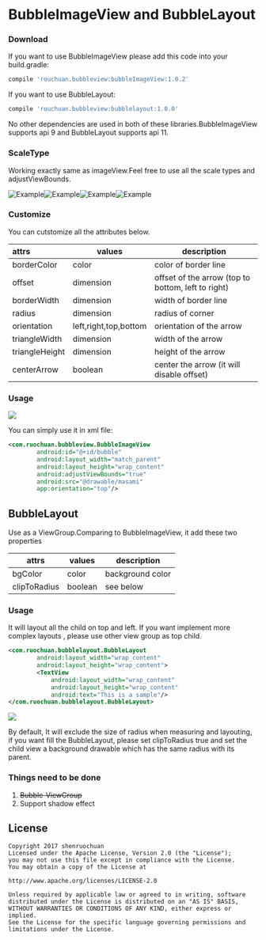 BubbleImageView and BubbleLayout
======================
### Download

If you want to use BubbleImageView please add this code into your build.gradle:

```groovy
compile 'rouchuan.bubbleview:bubbleImageView:1.0.2'
```

If you want to use BubbleLayout:

```groovy
compile 'rouchuan.bubbleview:bubblelayout:1.0.0'
```

No other dependencies are used in both of these libraries.BubbleImageView supports api 9 and BubbleLayout supports api 11.

### ScaleType

Working exactly same as imageView.Feel free to use all the scale types and adjustViewBounds.

![Example](images/center_crop.jpg "working example")![Example](images/center_inside.jpg "working example")![Example](images/fit_xy.jpg "working example")![Example](images/fit_end.jpg "working example")

### Customize

You can cutstomize all the attributes below.

| attrs          | values                | description                              |
| :------------- | --------------------- | ---------------------------------------- |
| borderColor    | color                 | color of border line                     |
| offset         | dimension             | offset of the arrow (top to bottom, left to right) |
| borderWidth    | dimension             | width of border line                     |
| radius         | dimension             | radius of corner                         |
| orientation    | left,right,top,bottom | orientation of the arrow                 |
| triangleWidth  | dimension             | width of the arrow                       |
| triangleHeight | dimension             | height of the arrow                      |
| centerArrow    | boolean               | center the arrow (it will disable offset) |



### Usage

![](images/custom.gif)

You can simply use it in xml file:

```xml
<com.ruochuan.bubbleview.BubbleImageView
        android:id="@+id/bubble"
        android:layout_width="match_parent"
        android:layout_height="wrap_content"
        android:adjustViewBounds="true"
        android:src="@drawable/masami"
        app:orientation="top"/>
```



## BubbleLayout

Use as a ViewGroup.Comparing to BubbleImageView, it add these two properties

| attrs        | values  | description      |
| ------------ | ------- | ---------------- |
| bgColor      | color   | background color |
| clipToRadius | boolean | see below        |



### Usage

It will layout all the child on top and left. If you want implement more complex layouts , please use other view group as top child.

```xml
<com.ruochuan.bubblelayout.BubbleLayout
        android:layout_width="wrap_content"
        android:layout_height="wrap_content">
        <TextView
            android:layout_width="wrap_content"
            android:layout_height="wrap_content" 
            android:text="This is a sample"/>
</com.ruochuan.bubblelayout.BubbleLayout>
```

![](images/bubbleLayout.jpg)

By default, It will exclude the size of radius when measuring and layouting, if you want fill the BubbleLayout, please set clipToRadius true and set the child view a background drawable which has the same radius with its parent.

### Things need to be done

1. ~~Bubble-ViewGroup~~
2. Support shadow effect

## License ##

    Copyright 2017 shenruochuan
    Licensed under the Apache License, Version 2.0 (the "License");
    you may not use this file except in compliance with the License.
    You may obtain a copy of the License at
    
    http://www.apache.org/licenses/LICENSE-2.0
    
    Unless required by applicable law or agreed to in writing, software
    distributed under the License is distributed on an "AS IS" BASIS,
    WITHOUT WARRANTIES OR CONDITIONS OF ANY KIND, either express or implied.
    See the License for the specific language governing permissions and
    limitations under the License.